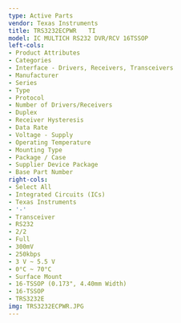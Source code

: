 ```yaml
---
type: Active Parts
vendor: Texas Instruments
title: TRS3232ECPWR　　TI
model: IC MULTICH RS232 DVR/RCV 16TSSOP
left-cols:
- Product Attributes
- Categories
- Interface - Drivers, Receivers, Transceivers
- Manufacturer
- Series
- Type
- Protocol
- Number of Drivers/Receivers
- Duplex
- Receiver Hysteresis
- Data Rate
- Voltage - Supply
- Operating Temperature
- Mounting Type
- Package / Case
- Supplier Device Package
- Base Part Number
right-cols:
- Select All
- Integrated Circuits (ICs)
- Texas Instruments
- '-'
- Transceiver
- RS232
- 2/2
- Full
- 300mV
- 250kbps
- 3 V ~ 5.5 V
- 0°C ~ 70°C
- Surface Mount
- 16-TSSOP (0.173", 4.40mm Width)
- 16-TSSOP
- TRS3232E
img: TRS3232ECPWR.JPG
---
```

